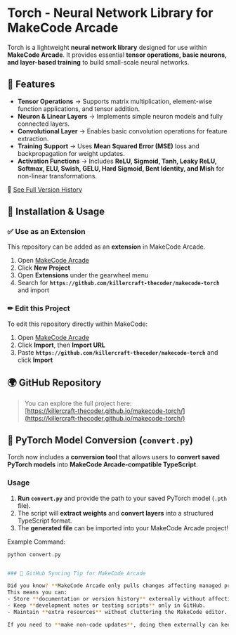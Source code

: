 # Torch - Neural Network Library for MakeCode Arcade

Torch is a lightweight **neural network library** designed for use within **MakeCode Arcade**. It provides essential **tensor operations, basic neurons, and layer-based training** to build small-scale neural networks.

## 🚀 Features
- **Tensor Operations** → Supports matrix multiplication, element-wise function applications, and tensor addition.
- **Neuron & Linear Layers** → Implements simple neuron models and fully connected layers.
- **Convolutional Layer** → Enables basic convolution operations for feature extraction.
- **Training Support** → Uses **Mean Squared Error (MSE)** loss and backpropagation for weight updates.
- **Activation Functions** → Includes **ReLU, Sigmoid, Tanh, Leaky ReLU, Softmax, ELU, Swish, GELU, Hard Sigmoid, Bent Identity, and Mish** for non-linear transformations.

📌 [See Full Version History](https://github.com/killercraft-thecoder/makecode-torch/blob/master/history.md)

## 🔗 Installation & Usage

### ✅ **Use as an Extension**
This repository can be added as an **extension** in MakeCode Arcade.

1. Open [MakeCode Arcade](https://arcade.makecode.com/)
2. Click **New Project**
3. Open **Extensions** under the gearwheel menu
4. Search for **`https://github.com/killercraft-thecoder/makecode-torch`** and import

### ✏ **Edit this Project**
To edit this repository directly within MakeCode:

1. Open [MakeCode Arcade](https://arcade.makecode.com/)
2. Click **Import**, then **Import URL**
3. Paste **`https://github.com/killercraft-thecoder/makecode-torch`** and click **Import**

## 🌍 GitHub Repository
> You can explore the full project here:  
> [https://killercraft-thecoder.github.io/makecode-torch/](https://killercraft-thecoder.github.io/makecode-torch/)

## 🔄 PyTorch Model Conversion (`convert.py`)

Torch now includes a **conversion tool** that allows users to **convert saved PyTorch models** into **MakeCode Arcade-compatible TypeScript**.  

### **Usage**
1. **Run `convert.py`** and provide the path to your saved PyTorch model (`.pth` file).
2. The script will **extract weights** and **convert layers** into a structured TypeScript format.
3. The **generated file** can be imported into your MakeCode Arcade project!

Example Command:
```sh
python convert.py


### 🔹 GitHub Syncing Tip for MakeCode Arcade

Did you know? **MakeCode Arcade only pulls changes affecting managed project files**, but ignores externally added files like `history.md`.  
This means you can:
- Store **documentation or version history** externally without affecting the MakeCode project.
- Keep **development notes or testing scripts** only in GitHub.
- Maintain **extra resources** without cluttering the MakeCode editor.

If you need to **make non-code updates**, doing them externally can keep the project cleaner while still benefiting from GitHub's commit tracking!

